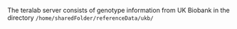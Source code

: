 The teralab server consists of genotype information from UK Biobank in the directory ```/home/sharedFolder/referenceData/ukb/```
